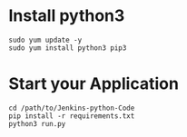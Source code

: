 # Install python3
```
sudo yum update -y
sudo yum install python3 pip3
```

# Start your Application
```
cd /path/to/Jenkins-python-Code
pip install -r requirements.txt
python3 run.py
```
